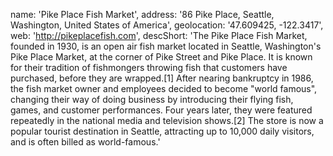 name: 'Pike Place Fish Market',
address: '86 Pike Place, Seattle, Washington, United States of America',
geolocation: '47.609425, -122.3417',
web: 'http://pikeplacefish.com',
descShort: 'The Pike Place Fish Market, founded in 1930, is an open air fish market located in Seattle, Washington's Pike Place Market, at the corner of Pike Street and Pike Place. It is known for their tradition of fishmongers throwing fish that customers have purchased, before they are wrapped.[1] After nearing bankruptcy in 1986, the fish market owner and employees decided to become "world famous", changing their way of doing business by introducing their flying fish, games, and customer performances. Four years later, they were featured repeatedly in the national media and television shows.[2] The store is now a popular tourist destination in Seattle, attracting up to 10,000 daily visitors, and is often billed as world-famous.'
